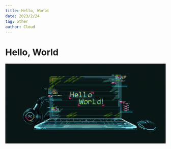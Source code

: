 ```yaml
---
title: Hello, World
date: 2023/2/24
tag: other
author: Cloud
---
```


# Hello, World

![Hello World](https://raw.githubusercontent.com/GitHubCloud/GitHubCloud/main/helloworld.gif)